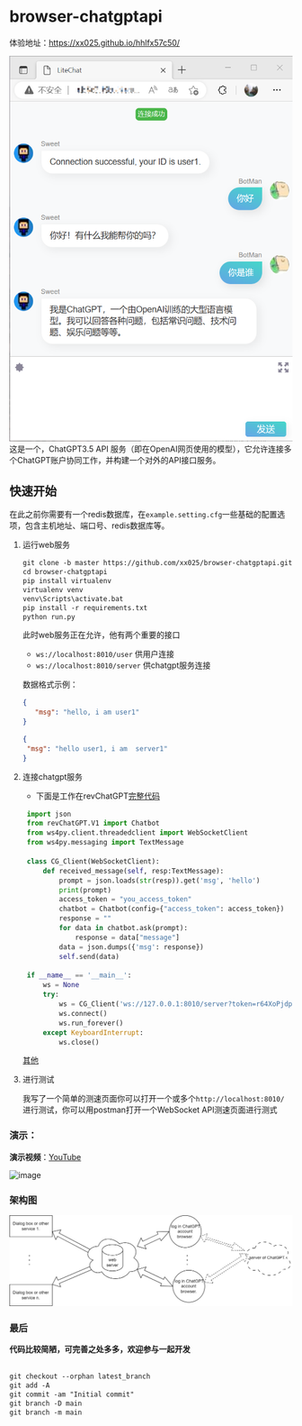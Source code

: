 # browser-chatgptapi



体验地址：https://xx025.github.io/hhlfx57c50/

![Snipaste_2023-03-01_22-59-42.png](imgs%2FSnipaste_2023-03-01_22-59-42.png)
这是一个，ChatGPT3.5 API 服务（即在OpenAI网页使用的模型），它允许连接多个ChatGPT账户协同工作，并构建一个对外的API接口服务。

## 快速开始

在此之前你需要有一个redis数据库，在`example.setting.cfg`一些基础的配置选项，包含主机地址、端口号、redis数据库等。

1. 运行web服务

    
    
    ```shell
    git clone -b master https://github.com/xx025/browser-chatgptapi.git
    cd browser-chatgptapi
    pip install virtualenv
    virtualenv venv
    venv\Scripts\activate.bat  
    pip install -r requirements.txt
   python run.py
   ```

   此时web服务正在允许，他有两个重要的接口
   
    - `ws://localhost:8010/user` 供用户连接
    - `ws://localhost:8010/server` 供chatgpt服务连接
   
   数据格式示例：
   
      ```json
      {
         "msg": "hello, i am user1"
      }   
      ```
   
   
      ```json
   {
       "msg": "hello user1, i am  server1"
   }   
      ```



2. 连接chatgpt服务
   
   - 下面是工作在revChatGPT[完整代码](etc/revChatGPT2.py)
   ```python
    import json
    from revChatGPT.V1 import Chatbot
    from ws4py.client.threadedclient import WebSocketClient
    from ws4py.messaging import TextMessage
     
    class CG_Client(WebSocketClient):    
        def received_message(self, resp:TextMessage):
            prompt = json.loads(str(resp)).get('msg', 'hello')
            print(prompt)
            access_token = "you_access_token"
            chatbot = Chatbot(config={"access_token": access_token})
            response = ""
            for data in chatbot.ask(prompt):
                response = data["message"]
            data = json.dumps({'msg': response})
            self.send(data)    
    
    if __name__ == '__main__':
        ws = None
        try:
            ws = CG_Client('ws://127.0.0.1:8010/server?token=r64XoPjdpVWPpSTrnin1')
            ws.connect()
            ws.run_forever()
        except KeyboardInterrupt:
            ws.close()
   ```
   
   [其他](etc/etc.md)
   
3. 进行测试

   我写了一个简单的测速页面你可以打开一个或多个`http://localhost:8010/` 进行测试，你可以用postman打开一个WebSocket
   API测速页面进行测式

### 演示：

**演示视频**：[YouTube](https://www.youtube.com/watch?v=dis8NDfT16I)

![image](imgs/api_test.png)

### 架构图

![架构图.png](imgs/en_architecture-diagram.png)

### 最后

**代码比较简陋，可完善之处多多，欢迎参与一起开发**


```shell

git checkout --orphan latest_branch
git add -A
git commit -am "Initial commit"
git branch -D main
git branch -m main
```

